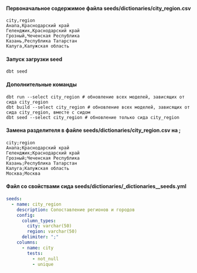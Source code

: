 #### Первоначальное содержимое файла seeds/dictionaries/city_region.csv

```csv
city,region
Анапа,Краснодарский край
Геленджик,Краснодарский край
Грозный,Чеченская Республика
Казань,Республика Татарстан
Калуга,Калужская область
```

#### Запуск загрузки seed
```console
dbt seed
```

#### Дополнительные команды
```console
dbt run --select city_region # обновление всех моделей, зависящих от сида city_region
dbt build --select city_region # обновление всех моделей, зависящих от сида city_region, вместе с сидом
dbt seed --select city_region # обновление только сида city_region
```

#### Замена разделителя в файле seeds/dictionaries/city_region.csv на ;

```csv
city;region
Анапа;Краснодарский край
Геленджик;Краснодарский край
Грозный;Чеченская Республика
Казань;Республика Татарстан
Калуга;Калужская область
Москва;Москва
```

#### Файл со свойствами сида seeds/dictionaries/_dictionaries__seeds.yml
```yaml
seeds:
  - name: city_region
    description: Сопоставление регионов и городов 
    config:
      column_types:
        city: varchar(50)
        region: varchar(50)
      delimiter: ";"
    columns:
      - name: city
        tests:
          - not_null
          - unique
```


